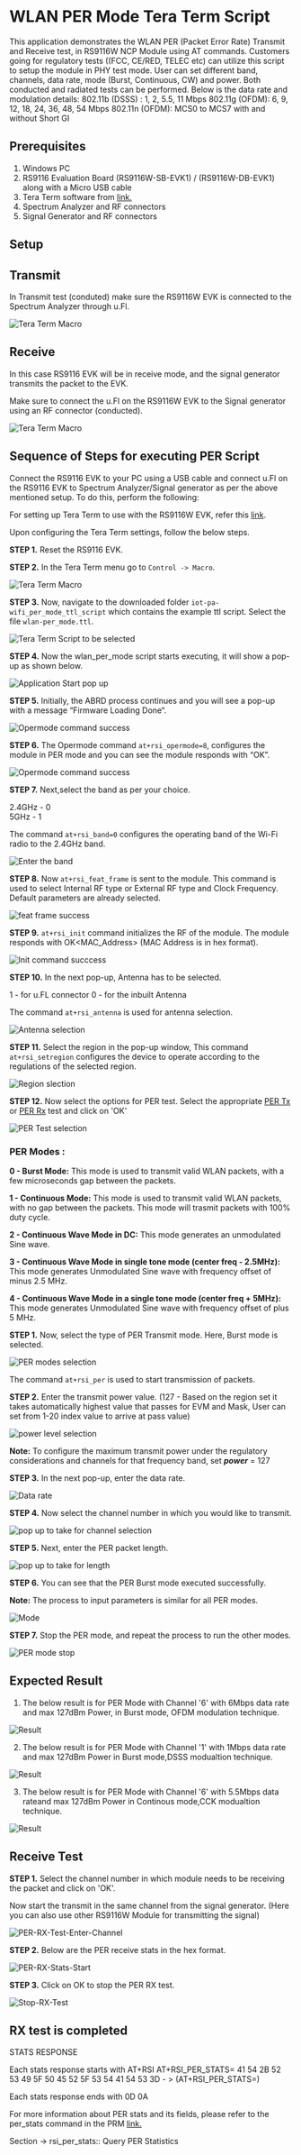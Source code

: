 # WLAN PER Mode Tera Term Script
This application demonstrates the WLAN PER (Packet Error Rate) Transmit and Receive test, in RS9116W NCP Module using AT commands.
Customers going for regulatory tests ((FCC, CE/RED, TELEC etc) can utilize this script to setup the module in PHY test mode.
User can set different band, channels, data rate, mode (Burst, Continuous, CW) and power.
Both conducted and radiated tests can be performed.
Below is the data rate and modulation details:
802.11b (DSSS) : 1, 2, 5.5, 11 Mbps
802.11g (OFDM): 6, 9, 12, 18, 24, 36, 48, 54 Mbps
802.11n (OFDM): MCS0 to MCS7 with and without Short GI



## Prerequisites

1. Windows PC
2. RS9116 Evaluation Board (RS9116W-SB-EVK1) / (RS9116W-DB-EVK1) along with a Micro USB cable
3. Tera Term software from [link.](https://tera-term.en.softonic.com/download)
4. Spectrum Analyzer and RF connectors 
5. Signal Generator and RF connectors

## Setup 

## Transmit 
In Transmit test (conduted) make sure the RS9116W EVK is connected to the Spectrum Analyzer through u.Fl.

![Tera Term Macro](./resources/Transmit-Test-Setup.PNG)

##  Receive 
In this case RS9116 EVK will be in receive mode, and the signal generator transmits the packet to the EVK.

Make sure to connect the u.Fl on the RS9116W EVK to the Signal generator using an RF connector (conducted).

 ![Tera Term Macro](./resources/Receive-Test-Setup.PNG)

## Sequence of Steps for executing PER Script 
Connect the RS9116 EVK to your PC using a USB cable and connect u.Fl on the RS9116 EVK to Spectrum Analyzer/Signal generator as per the above mentioned setup.
To do this, perform the following:

For setting up Tera Term to use with the RS9116W EVK, refer this [link](https://docs.silabs.com/rs9116-wiseconnect/latest/wifibt-wc-getting-started-with-pc/tera-term-setup).

Upon configuring the Tera Term settings, follow the below steps.

**STEP 1.** Reset the RS9116 EVK.

**STEP 2.** In the Tera Term menu go to `Control -> Macro`.

![Tera Term Macro](./resources/tera-term-macro.png)

**STEP 3.** Now, navigate to the downloaded folder `iot-pa-wifi_per_mode_ttl_script` which contains the example ttl script. Select the file `wlan-per_mode.ttl`.

![Tera Term Script to be selected](./resources/tera-term-scripts-wlan_per_mode.PNG)

**STEP 4.** Now the wlan_per_mode script starts executing, it will show a pop-up as shown below.

![Application Start pop up](./resources/starting-message-popup.PNG)

**STEP 5.** Initially, the ABRD process continues and you will see a pop-up with a message “Firmware Loading Done“.

![Opermode command success](./resources/firmware-update-done.PNG)

**STEP 6.** The Opermode command `at+rsi_opermode=8`, configures the module in PER mode and you can see the module responds with “OK”.

![Opermode command success](./resources/opermode-successful.PNG)

**STEP 7.** Next,select the band as per your choice.

2.4GHz - 0  
5GHz   - 1

The command `at+rsi_band=0` configures the operating band of the Wi-Fi radio to the 2.4GHz band. 

![Enter the band](./resources/band.png)

**STEP 8.** Now `at+rsi_feat_frame` is sent to the module. This command is used to select Internal RF type or External RF type and Clock Frequency. Default parameters are already selected.

![feat frame success](./resources/feat-frame.png)

**STEP 9.** `at+rsi_init` command initializes the RF of the module. The module responds with OK<MAC_Address> (MAC Address is in hex format).

![Init command succcess](./resources/Init-successful.PNG)

**STEP 10.** In the next pop-up, Antenna has to be selected.

1 - for u.FL connector
0 - for the inbuilt Antenna

 The command `at+rsi_antenna` is used for antenna selection.

![Antenna selection](./resources/Antenna-selection.PNG)

**STEP 11.** Select the region in the pop-up window, This command `at+rsi_setregion` configures the device to operate according to the regulations of the selected region.

![Region slection](./resources/region.PNG)

**STEP 12.** Now select the options for PER test.
Select the appropriate [PER Tx](#per-modes) or [PER Rx](#receive-test) test and click on 'OK'

![PER Test selection](./resources/PER-Test-selection.PNG)


### PER Modes : 
**0 - Burst Mode:** This mode is used to transmit valid WLAN packets, with a few microseconds gap between the packets.

**1 - Continuous Mode:**  This mode is used to transmit valid WLAN packets, with no gap between the packets. This mode will trasmit packets with 100% duty cycle.  

**2 - Continuous Wave Mode in DC:** This mode generates an unmodulated Sine wave.

**3 - Continuous Wave Mode in single tone mode (center freq - 2.5MHz):** This mode generates Unmodulated Sine wave with frequency offset of minus 2.5 MHz.

**4 - Continuous Wave Mode in a single tone mode (center freq + 5MHz):** This mode generates Unmodulated Sine wave with frequency offset of plus 5 MHz.

**STEP 1.** Now, select the type of PER Transmit mode. Here, Burst mode is selected.

![PER modes selection](./resources/PER-mode-selection.PNG)

The command `at+rsi_per` is used to start transmission of packets.

**STEP 2.** Enter the transmit power value. (127 - Based on the region set it takes automatically highest value that passes for EVM and Mask, User can set from 1-20 index value to arrive at pass value)

![power level selection](./resources/powerlevel.PNG)

**Note:** To configure the maximum transmit power under the regulatory considerations and channels for that frequency band, set ***power*** = 127


**STEP 3.** In the next pop-up, enter the data rate.

![Data rate](./resources/Data-Rate.PNG)

**STEP 4.** Now select the channel number in which you would like to transmit.

![pop up to take for channel selection](./resources/Enter-channel.PNG)

**STEP 5.** Next, enter the PER packet length.

![pop up to take for length](./resources/Enter-length.PNG)

**STEP 6.** You can see that the PER Burst mode executed successfully.

**Note:** The process to input parameters is similar for all PER modes.

![Mode](./resources/Mode-Executed-Successfully.PNG)

**STEP 7.** Stop the PER mode, and repeat the process to run the other modes.

![PER mode stop ](./resources/PER-Mode-stopped.PNG)

## Expected Result
1. The below result is for PER Mode with Channel '6' with 6Mbps data rate and max 127dBm Power, in Burst mode, OFDM modulation technique.

![Result](./resources/Burst-mode-OFDM.PNG)

2. The below result is for PER Mode with Channel '1' with 1Mbps data rate and max 127dBm Power in Burst mode,DSSS modualtion technique. 

![Result](./resources/Burst-mode-DSSS.PNG)

3. The below result is for PER Mode with Channel '6' with 5.5Mbps data rateand max 127dBm Power in Continous mode,CCK modualtion technique. 

![Result](./resources/Continous-mode-CCK.PNG)

 ## Receive Test 

**STEP 1.** Select the channel number in which module needs to be receiving the packet and click on 'OK'.

Now start the transmit in the same channel from the signal generator.
(Here you can also use other RS9116W Module for transmitting the signal)

![PER-RX-Test-Enter-Channel](./resources/PER-RX-Test-Enter-Channel.PNG)

**STEP 2.** Below are the PER receive stats in the hex format.

![PER-RX-Stats-Start](./resources/PER-RX-Stats-Start.PNG)

**STEP 3.**  Click on OK to stop the PER RX test.

![Stop-RX-Test](./resources/Stop-RX-Test.PNG)

##  RX test is completed  

STATS RESPONSE 

Each stats response starts with AT+RSI AT+RSI_PER_STATS= 
41 54 2B 52 53 49 5F 50 45 52 5F 53 54 41 54 53 3D - > (AT+RSI_PER_STATS=)

Each stats response ends with 0D 0A 

For more information about PER stats and its fields, please refer to the per_stats command in the PRM [link.](https://docs.silabs.com/rs9116/wiseconnect/rs9116w-wifi-at-command-prm/latest/wlan-commands) 
 
 Section -> rsi_per_stats:: Query PER Statistics



